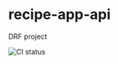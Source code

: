 # recipe-app-api
DRF project

![CI status](https://github.com/yysu/recipe-app-api/actions/workflows/checks.yml/badge.svg)
